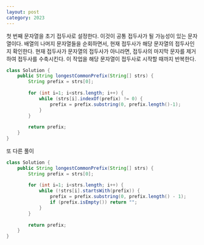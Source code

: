```yaml
---
layout: post
category: 2023
---
```


첫 번째 문자열을 초기 접두사로 설정한다. 이것이 공통 접두사가 될 가능성이 있는 문자열이다.
배열의 나머지 문자열들을 순회하면서, 현재 접두사가 해당 문자열의 접두사인지 확인한다.
현재 접두사가 문자열의 접두사가 아니라면, 접두사의 마지막 문자를 제거하여 접두사를 수축시킨다. 
이 작업을 해당 문자열이 접두사로 시작할 때까지 반복한다.


```java
class Solution {
    public String longestCommonPrefix(String[] strs) {
        String prefix = strs[0];
        
        for (int i=1; i<strs.length; i++) {
            while (strs[i].indexOf(prefix) != 0) {
                prefix = prefix.substring(0, prefix.length()-1);
            }
        }
        
        return prefix;
    }
}
```

또 다른 풀이

```java
class Solution {
    public String longestCommonPrefix(String[] strs) {
        String prefix = strs[0];
        
        for (int i=1; i<strs.length; i++) {
            while (!strs[i].startsWith(prefix)) {
                prefix = prefix.substring(0, prefix.length() - 1);
                if (prefix.isEmpty()) return "";
            }
        }
        
        return prefix;
    }
}
```